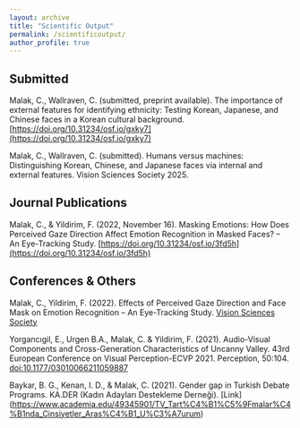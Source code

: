 ```yaml
---
layout: archive
title: "Scientific Output"
permalink: /scientificoutput/
author_profile: true
---
```


## Submitted
Malak, C., Wallraven, C. (submitted, preprint available). The importance of external features for identifying ethnicity: Testing Korean, Japanese, and Chinese faces in a Korean cultural background. [https://doi.org/10.31234/osf.io/gxky7](https://doi.org/10.31234/osf.io/gxky7)

Malak, C., Wallraven, C. (submitted). Humans versus machines: Distinguishing Korean, Chinese, and Japanese faces via internal and external features. Vision Sciences Society 2025.

## Journal Publications
Malak, C., & Yildirim, F. (2022, November 16). Masking Emotions: How Does Perceived Gaze Direction Affect Emotion Recognition in Masked Faces? – An Eye-Tracking Study. [https://doi.org/10.31234/osf.io/3fd5h](https://doi.org/10.31234/osf.io/3fd5h)

## Conferences & Others
Malak, C., Yildirim, F. (2022). Effects of Perceived Gaze Direction and Face Mask on Emotion Recognition – An Eye-Tracking Study. [Vision Sciences Society](https://www.visionsciences.org/presentation/?id=4526)

Yorgancıgil, E., Urgen B.A., Malak, C. & Yildirim, F. (2021). Audio-Visual Components and Cross-Generation Characteristics of Uncanny Valley. 43rd European Conference on Visual Perception-ECVP 2021. Perception, 50:104. [doi:10.1177/03010066211059887](https://doi.org/10.1177/03010066211059887)

Baykar, B. G., Kenan, I. D., & Malak, C. (2021). Gender gap in Turkish Debate Programs. KA.DER (Kadın Adayları Destekleme Derneği). [Link] (https://www.academia.edu/49345901/TV_Tart%C4%B1%C5%9Fmalar%C4%B1nda_Cinsiyetler_Aras%C4%B1_U%C3%A7urum)
